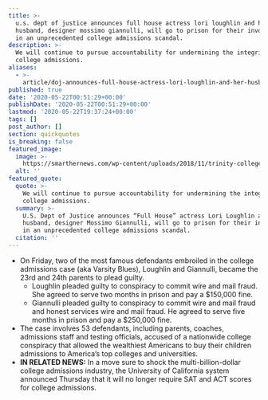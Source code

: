 ```yaml
---
title: >-
  u.s. dept of justice announces full house actress lori loughlin and her
  husband, designer mossimo giannulli, will go to prison for their involvement
  in an unprecedented college admissions scandal.
description: >-
  We will continue to pursue accountability for undermining the integrity of
  college admissions.
aliases:
  - >-
    article/doj-announces-full-house-actress-lori-loughlin-and-her-husband-designer-mossimo-giannulli-will-go-to-prison-for-their-involvement-in-the-college-admissions-scandal-aka-operation-varsity-blues/
published: true
date: '2020-05-22T00:51:29+00:00'
publishDate: '2020-05-22T00:51:29+00:00'
lastmod: '2020-05-22T19:37:24+00:00'
tags: []
post_author: []
section: quickquotes
is_breaking: false
featured_image:
  image: >-
    https://smarthernews.com/wp-content/uploads/2018/11/trinity-college-405783_640.jpg
  alt: ''
featured_quote:
  quote: >-
    We will continue to pursue accountability for undermining the integrity of
    college admissions.
  summary: >-
    U.S. Dept of Justice announces “Full House” actress Lori Loughlin and her
    husband, designer Mossimo Giannulli, will go to prison for their involvement
    in an unprecedented college admissions scandal.
  citation: ''
---
```

*   On Friday, two of the most famous defendants embroiled in the college admissions case (aka Varsity Blues), Loughlin and Giannulli, became the 23rd and 24th parents to plead guilty.
    *   Loughlin pleaded guilty to conspiracy to commit wire and mail fraud. She agreed to serve two months in prison and pay a $150,000 fine.
    *   Giannulli pleaded guilty to conspiracy to commit wire and mail fraud and honest services wire and mail fraud. He agreed to serve five months in prison and pay a $250,000 fine.
*   The case involves 53 defendants, including parents, coaches, admissions staff and testing officials, accused of a nationwide college conspiracy that allowed the wealthiest Americans to buy their children admissions to America’s top colleges and universities.
*   **IN RELATED NEWS:** In a move sure to shock the multi-billion-dollar college admissions industry, the University of California system announced Thursday that it will no longer require SAT and ACT scores for college admissions.